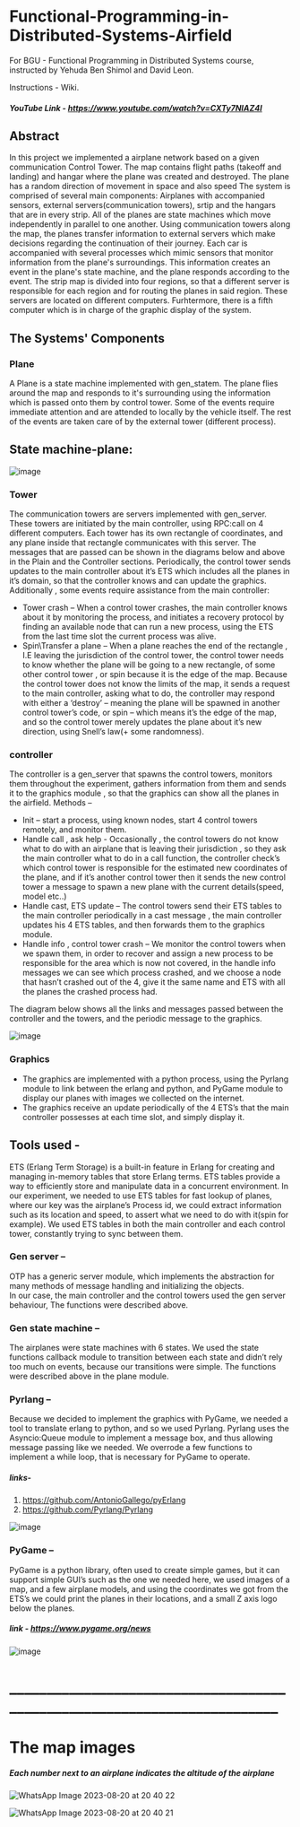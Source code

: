 # Functional-Programming-in-Distributed-Systems-Airfield

For BGU - Functional Programming in Distributed Systems course, instructed by Yehuda Ben Shimol and David Leon.

Instructions -  Wiki.

##### YouTube Link - https://www.youtube.com/watch?v=CXTy7NIAZ4I 

## Abstract
In this project we implemented a airplane network based on a given communication Control Tower. The map contains flight paths (takeoff and landing) and hangar where the plane was created and destroyed. The plane has a random direction of movement in space and also speed
The system is comprised of several main components:
Airplanes with accompanied sensors, external servers(communication towers), srtip and the hangars that are in every strip.
All of the planes are state machines which move independently in parallel to one another.
Using communication towers along the map, the planes transfer information to external servers which make decisions regarding the continuation of their journey. Each car is accompanied with several processes which mimic sensors that monitor information from the plane's surroundings. This information creates an event in the plane's state machine, and the plane responds according to the event.
The strip map is divided into four regions, so that a different server is responsible for each region and for routing the planes in said region. These servers are located on different computers. Furhtermore, there is a fifth computer which is in charge of the graphic display of the system.


## The Systems' Components
### Plane
A Plane is a state machine implemented with gen_statem. The plane flies around the map and responds to it's surrounding using the information which is passed onto them by control tower. Some of the events require immediate attention and are attended to locally by the vehicle itself. The rest of the events are taken care of by the external tower (different process).
## State machine-plane:

![image](https://github.com/shahaf2284/Functional-Programming-in-Distributed-Systems-Airfield/assets/122786017/d7d09dde-2f91-45b7-a058-5a06ba7dfb69)
### Tower
The communication towers are servers implemented with gen_server. These towers are initiated by the main controller, using RPC:call on 4 different computers.
Each tower has its own rectangle of coordinates, and any plane inside that rectangle communicates with this server.
The messages that are passed can be shown in the diagrams below and above in the Plain and the Controller sections.
Periodically, the control tower sends updates to the main controller about it’s ETS which includes all the planes in it’s domain, so that the controller knows and can update the graphics.
Additionally , some events require assistance from the main controller:
*	Tower crash – When a control tower crashes, the main controller knows about it by monitoring the process, and initiates a recovery protocol by finding an available node that can run a new process, using the ETS from the last time slot the current process was alive.
*	Spin\Transfer a plane – When a plane reaches the end of the rectangle , I.E leaving the jurisdiction of the control tower, the control tower needs to know whether the plane will be going to a new rectangle, of some other control tower , or spin because it is the edge of the map. Because the control tower does not know the limits of the map, it sends a request to the main controller, asking what to do, the controller may respond with either a ‘destroy’ – meaning the plane will be spawned in another control tower’s code, or spin – which means it’s the edge of the map, and so the control tower merely updates the plane about it’s new direction, using Snell’s law(+ some randomness).

### controller
The controller is a gen_server that spawns the control towers, monitors them throughout the experiment, gathers information from them and sends it to the graphics module , so that the graphics can show all the planes in the airfield.
Methods – 
*	Init – start a process, using known nodes, start 4 control towers remotely, and monitor them.
*	Handle call , ask help  - Occasionally , the control towers do not know what to do with an airplane that is leaving their jurisdiction , so they ask the main controller what to do in a call function, the controller check’s which control tower is responsible for the estimated new coordinates of the plane, and if it’s another control tower then it sends the new control tower a message to spawn a new plane with the current details(speed, model etc..)
*	Handle cast, ETS update – The control towers send their ETS tables to the main controller periodically in a cast message , the main controller updates his 4 ETS tables, and then forwards them to the graphics module.
*	Handle info , control tower crash – We monitor the control towers when we spawn them, in order to recover and assign a new process to be responsible for the area which is now not covered, in the handle info messages we can see which process crashed, and we choose a node that hasn’t crashed out of the 4, give it the same name and ETS with all the planes the crashed process had.

The diagram below shows all the links and messages passed between the controller and the towers, and the periodic message to the graphics.

![image](https://github.com/shahaf2284/Functional-Programming-in-Distributed-Systems-Airfield/assets/122786017/445772b5-2cf0-4570-bef4-9a4b66691f0a)


### Graphics
*	The graphics are implemented with a python process, using the Pyrlang module to link between the erlang and python, and PyGame module to display our planes with images we collected on the internet.
*	The graphics receive an update periodically of the 4 ETS’s that the main controller possesses at each time slot, and simply display it.

## Tools used - 
ETS (Erlang Term Storage) is a built-in feature in Erlang for creating and managing in-memory tables that store Erlang terms. ETS tables provide a way to efficiently store and manipulate data in a concurrent environment.
In our experiment, we needed to use ETS tables for fast lookup of planes, where our key was the airplane’s Process id, we could extract information such as its location and speed, to assert what we need to do with it(spin for example).
We used ETS tables in both the main controller and each control tower, constantly trying to sync between them.

### Gen server – 
OTP has a generic server module, which implements the abstraction for many methods of message handling and initializing the objects.  
In our case, the main controller and the control towers used the gen server behaviour,
The functions were described above.

### Gen state machine – 
The airplanes were state machines with 6 states.
We used the state functions callback module to transition between each state and didn’t rely too much on events, because our transitions were simple.
The functions were described above in the plane module.

### Pyrlang – 
Because we decided to implement the graphics with PyGame, we needed a tool to translate erlang to python, and so we used Pyrlang.
Pyrlang uses the Asyncio:Queue module to implement a message box, and thus allowing message passing like we needed.
We overrode a few functions to implement a while loop, that is necessary for PyGame to operate.

##### links- 
1. https://github.com/AntonioGallego/pyErlang
2. https://github.com/Pyrlang/Pyrlang

![image](https://github.com/shahaf2284/Functional-Programming-in-Distributed-Systems-Airfield/assets/122786017/220239c0-6d6e-4cd0-867b-dc707ac17154)

### PyGame – 
PyGame is a python library, often used to create simple games, but it can support simple GUI’s such as the one we needed here, we used images of a map, and a few airplane models, and using the coordinates we got from the ETS’s we could print the planes in their locations, and a small Z axis logo below the planes.


##### link - https://www.pygame.org/news

![image](https://github.com/shahaf2284/Functional-Programming-in-Distributed-Systems-Airfield/assets/122786017/e670f4ea-10b9-4968-9a8e-b4c5013a424b)

# _________________________________________________________________________

# The map images
##### Each number next to an airplane indicates the altitude of the airplane

![WhatsApp Image 2023-08-20 at 20 40 22](https://github.com/shahaf2284/Functional-Programming-in-Distributed-Systems-Airfield/assets/122786017/7acd378d-a266-4a6b-99b7-16a7fee0d155)

![WhatsApp Image 2023-08-20 at 20 40 21](https://github.com/shahaf2284/Functional-Programming-in-Distributed-Systems-Airfield/assets/122786017/1f03a40f-5fb2-4d44-816f-660016e0a861)




